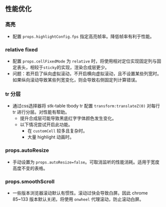 ## 性能优化

### 高亮
* 配置 `props.highlightConfig.fps` 指定高亮帧率。降低帧率有利于性能。

### relative fixed
* 配置 `props.cellFixedMode` 为 `relative` 时，将使用相对定位实现固定列与固定表头，相较于`sticky`的实现，渲染合成层更少。
* 问题：若开启了纵向虚拟滚动，不开启横向虚拟滚动，且不设置某些列宽时。如果纵向滚动导致某些列宽变化，则会导致右侧固定列计算错误。

### tr 分层
* 通过css选择器将 stk-table tbody tr 配置 `transform:translateZ(0)` 对每行 tr 进行分层。对性能有帮助。
  - 提升合成层可能导致黑底红字字体颜色发生变化。
  - 以下情况尝试开启此功能。
    - 在 `customCell` 较多且复杂时。
    - 大量 highlight 动画时。
    
### props.autoResize
* 手动设置为 `props.autoResize=false`。可取消监听的性能消耗。适用于宽度高度不变的表格。

### props.smoothScroll
* 一些版本浏览器滚动默认有惯性。滚动过快会导致白屏。因此 chrome 85~133 版本默认关闭，将使用 `onwheel` 代理滚动，防止滚动白屏。